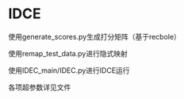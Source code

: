 # IDCE

使用generate_scores.py生成打分矩阵（基于recbole）

使用remap_test_data.py进行隐式映射

使用IDEC_main/IDEC.py进行IDCE运行

各项超参数详见文件
